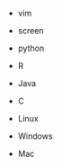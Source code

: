 <!-- njnmdoc:  title="nfultz.github.io uses"  -->

* vim
* screen

* python
* R
* Java
* C


* Linux
* Windows
* Mac

